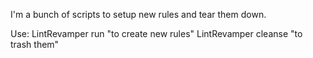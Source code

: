 I'm a bunch of scripts to setup new rules and tear them down.

Use:
LintRevamper run "to create new rules"
LintRevamper cleanse "to trash them"